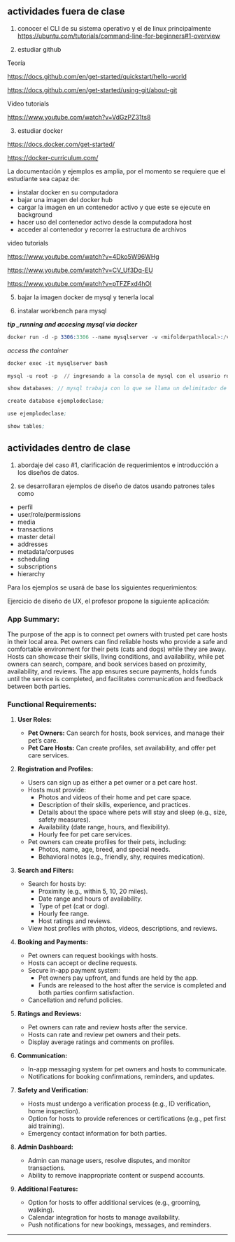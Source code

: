 

## actividades fuera de clase

1. conocer el CLI de su sistema operativo y el de linux principalmente 
https://ubuntu.com/tutorials/command-line-for-beginners#1-overview 

2. estudiar github

Teoría 

https://docs.github.com/en/get-started/quickstart/hello-world 

https://docs.github.com/en/get-started/using-git/about-git 


Video tutorials 

https://www.youtube.com/watch?v=VdGzPZ31ts8 


3. estudiar docker

https://docs.docker.com/get-started/ 

https://docker-curriculum.com/ 

La documentación y ejemplos es amplia, por el momento se requiere que el estudiante sea capaz de: 
- instalar docker en su computadora
- bajar una imagen del docker hub
- cargar la imagen en un contenedor activo y que este se ejecute en background
- hacer uso del contenedor activo desde la computadora host
- acceder al contenedor y recorrer la estructura de archivos

video tutorials 

https://www.youtube.com/watch?v=4Dko5W96WHg 

https://www.youtube.com/watch?v=CV_Uf3Dq-EU 

https://www.youtube.com/watch?v=pTFZFxd4hOI 


5. bajar la imagen docker de mysql y tenerla local 

6. instalar workbench para mysql 

***tip _running and accesing mysql via docker***

```s
docker run -d -p 3306:3306 --name mysqlserver -v <mifolderpathlocal>:/var/lib/mysql -e MYSQL_ROOT_PASSWORD=123456 mysql
```

_access the container_

```s
docker exec -it mysqlserver bash

mysql -u root -p  // ingresando a la consola de mysql con el usuario root y me va a pedir el password 

show databases; // mysql trabaja con lo que se llama un delimitador de instrucción que es por default el ; , pero se puede cambiar

create database ejemplodeclase;

use ejemplodeclase;

show tables;

```


## actividades dentro de clase

1. abordaje del caso #1, clarificación de requerimientos e introducción a los diseños de datos.

2. se desarrollaran ejemplos de diseño de datos usando patrones tales como 
- perfil 
- user/role/permissions
- media
- transactions
- master detail
- addresses
- metadata/corpuses
- scheduling
- subscriptions
- hierarchy 

Para los ejemplos se usará de base los siguientes requerimientos:

Ejercicio de diseño de UX, el profesor propone la siguiente aplicación:

### **App Summary:**
The purpose of the app is to connect pet owners with trusted pet care hosts in their local area. Pet owners can find reliable hosts who provide a safe and comfortable environment for their pets (cats and dogs) while they are away. Hosts can showcase their skills, living conditions, and availability, while pet owners can search, compare, and book services based on proximity, availability, and reviews. The app ensures secure payments, holds funds until the service is completed, and facilitates communication and feedback between both parties.


### **Functional Requirements:**

1. **User Roles:**
   - **Pet Owners:** Can search for hosts, book services, and manage their pet’s care.
   - **Pet Care Hosts:** Can create profiles, set availability, and offer pet care services.

2. **Registration and Profiles:**
   - Users can sign up as either a pet owner or a pet care host.
   - Hosts must provide:
     - Photos and videos of their home and pet care space.
     - Description of their skills, experience, and practices.
     - Details about the space where pets will stay and sleep (e.g., size, safety measures).
     - Availability (date range, hours, and flexibility).
     - Hourly fee for pet care services.
   - Pet owners can create profiles for their pets, including:
     - Photos, name, age, breed, and special needs.
     - Behavioral notes (e.g., friendly, shy, requires medication).

3. **Search and Filters:**
   - Search for hosts by:
     - Proximity (e.g., within 5, 10, 20 miles).
     - Date range and hours of availability.
     - Type of pet (cat or dog).
     - Hourly fee range.
     - Host ratings and reviews.
   - View host profiles with photos, videos, descriptions, and reviews.

4. **Booking and Payments:**
   - Pet owners can request bookings with hosts.
   - Hosts can accept or decline requests.
   - Secure in-app payment system:
     - Pet owners pay upfront, and funds are held by the app.
     - Funds are released to the host after the service is completed and both parties confirm satisfaction.
   - Cancellation and refund policies.

5. **Ratings and Reviews:**
   - Pet owners can rate and review hosts after the service.
   - Hosts can rate and review pet owners and their pets.
   - Display average ratings and comments on profiles.

6. **Communication:**
   - In-app messaging system for pet owners and hosts to communicate.
   - Notifications for booking confirmations, reminders, and updates.

7. **Safety and Verification:**
   - Hosts must undergo a verification process (e.g., ID verification, home inspection).
   - Option for hosts to provide references or certifications (e.g., pet first aid training).
   - Emergency contact information for both parties.

8. **Admin Dashboard:**
   - Admin can manage users, resolve disputes, and monitor transactions.
   - Ability to remove inappropriate content or suspend accounts.

9. **Additional Features:**
   - Option for hosts to offer additional services (e.g., grooming, walking).
   - Calendar integration for hosts to manage availability.
   - Push notifications for new bookings, messages, and reminders.


---